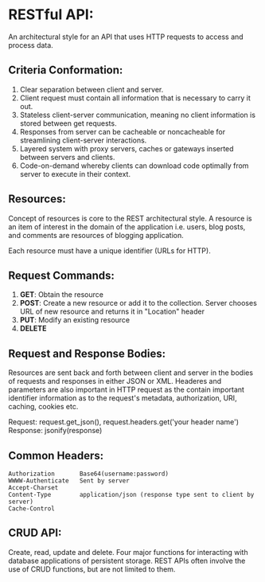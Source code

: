 # RESTful API:
An architectural style for an API that uses HTTP requests to access and process data. 

## Criteria Conformation:
1) Clear separation between client and server.
2) Client request must contain all information that is necessary to carry it out.
3) Stateless client-server communication, meaning no client information is stored between get requests.
4) Responses from server can be cacheable or noncacheable for streamlining client-server interactions.
5) Layered system with proxy servers, caches or gateways inserted between servers and clients.
6) Code-on-demand whereby clients can download code optimally from server to execute in their context.

## Resources:
Concept of resources is core to the REST architectural style. A resource is an item of interest in the domain of the application i.e. users, blog posts, and comments are resources
of blogging application.

Each resource must have a unique identifier (URLs for HTTP). 
## Request Commands:
1) **GET**: Obtain the resource
2) **POST**: Create a new resource or add it to the collection. Server chooses URL of new resource and returns it in "Location" header
3) **PUT**: Modify an existing resource
4) **DELETE**

## Request and Response Bodies:
Resources are sent back and forth between client and server in the bodies of requests and responses in either JSON or XML. Headeres and parameters are also important in HTTP request as the contain important identifier information as to the request's metadata, authorization, URI, caching, cookies etc.  

Request: request.get_json(), request.headers.get('your header name')    
Response: jsonify(response)  

## Common Headers:
```
Authorization       Base64(username:password)
WWWW-Authenticate   Sent by server
Accept-Charset
Content-Type        application/json (response type sent to client by server)
Cache-Control
```

## CRUD API:
Create, read, update and delete. Four major functions for interacting with database applications of persistent storage. REST APIs often involve the use of CRUD functions, but are not limited to them.
